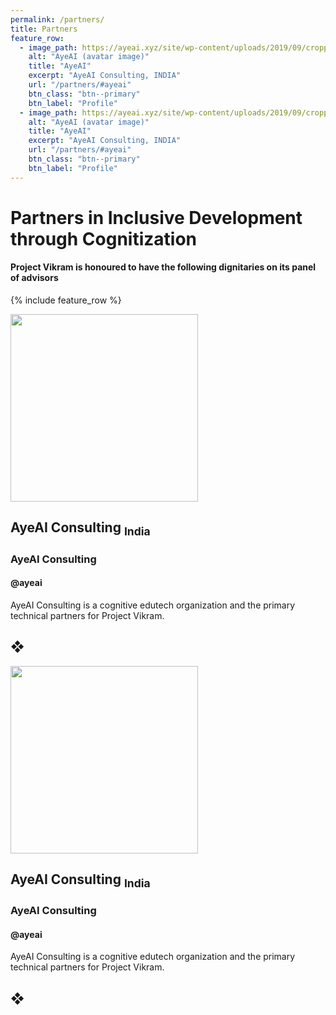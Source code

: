 ```yaml
---
permalink: /partners/
title: Partners
feature_row:
  - image_path: https://ayeai.xyz/site/wp-content/uploads/2019/09/cropped-AyeAI-logo-cropped-tm-150x150-v2.0.svg-1.png
    alt: "AyeAI (avatar image)"
    title: "AyeAI"
    excerpt: "AyeAI Consulting, INDIA"
    url: "/partners/#ayeai"
    btn_class: "btn--primary"
    btn_label: "Profile"
  - image_path: https://ayeai.xyz/site/wp-content/uploads/2019/09/cropped-AyeAI-logo-cropped-tm-150x150-v2.0.svg-1.png
    alt: "AyeAI (avatar image)"
    title: "AyeAI"
    excerpt: "AyeAI Consulting, INDIA"
    url: "/partners/#ayeai"
    btn_class: "btn--primary"
    btn_label: "Profile"
---
```


# Partners in Inclusive Development through Cognitization
#### Project Vikram  is honoured to have the following dignitaries on its panel of advisors

{% include feature_row %}

<img src="https://ayeai.xyz/site/wp-content/uploads/2019/09/cropped-AyeAI-logo-cropped-tm-150x150-v2.0.svg-1.png" alttext="AyeAI (avatar image)" width="300" height="300">

## AyeAI Consulting <sub>India</sub>
### AyeAI Consulting
#### @ayeai

AyeAI Consulting is a cognitive edutech organization and the primary technical partners for Project Vikram.

## &#10070;

<img src="https://ayeai.xyz/site/wp-content/uploads/2019/09/cropped-AyeAI-logo-cropped-tm-150x150-v2.0.svg-1.png" alttext="AyeAI (avatar image)" width="300" height="300">

## AyeAI Consulting <sub>India</sub>
### AyeAI Consulting
#### @ayeai

AyeAI Consulting is a cognitive edutech organization and the primary technical partners for Project Vikram.

## &#10070;
